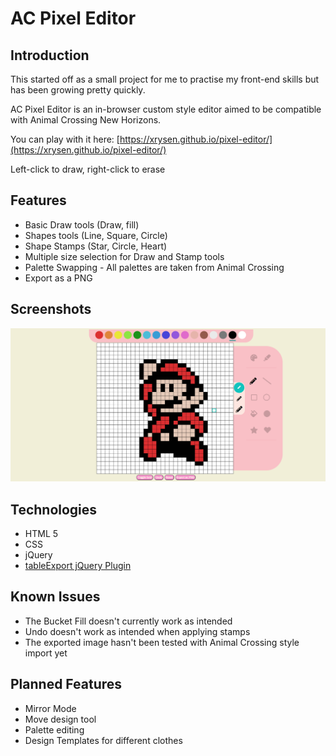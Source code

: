 # AC Pixel Editor

## Introduction

This started off as a small project for me to practise my front-end skills but has been growing pretty quickly.

AC Pixel Editor is an in-browser custom style editor aimed to be compatible with Animal Crossing New Horizons.  

You can play with it here:
[https://xrysen.github.io/pixel-editor/](https://xrysen.github.io/pixel-editor/)

Left-click to draw, right-click to erase

## Features
- Basic Draw tools (Draw, fill)
- Shapes tools (Line, Square, Circle)
- Shape Stamps (Star, Circle, Heart)
- Multiple size selection for Draw and Stamp tools
- Palette Swapping - All palettes are taken from Animal Crossing
- Export as a PNG

## Screenshots
<img src = "https://github.com/xrysen/pixel-editor/blob/master/docs/ss1.png?raw=true">

## Technologies
- HTML 5
- CSS
- jQuery
- <a href = "https://github.com/hhurz/tableExport.jquery.plugin">tableExport jQuery Plugin</a>

## Known Issues
- The Bucket Fill doesn't currently work as intended
- Undo doesn't work as intended when applying stamps
- The exported image hasn't been tested with Animal Crossing style import yet

## Planned Features
- Mirror Mode
- Move design tool
- Palette editing
- Design Templates for different clothes